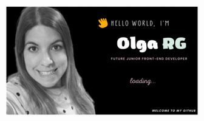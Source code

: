 ![ ](./cabecera.gif)




<!--
**olguita2412/olguita2412** is a ✨ _special_ ✨ repository because its `README.md` (this file) appears on your GitHub profile.

###
Here are some ideas to get you started:

- 🔭 I’m currently working on ...
- 🌱 I’m currently learning ...
- 👯 I’m looking to collaborate on ...
- 🤔 I’m looking for help with ...
- 💬 Ask me about ...
- 📫 How to reach me: ...
- 😄 Pronouns: ...
- ⚡ Fun fact: ...
-->
